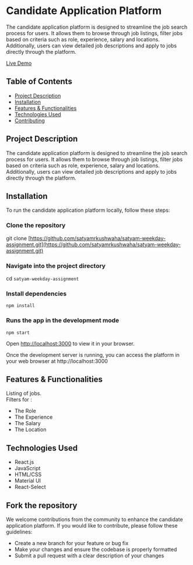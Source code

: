# Candidate Application Platform

The candidate application platform is designed to streamline the job search process for users. It allows them to browse through job listings, filter jobs based on criteria such as role, experience, salary and locations. Additionally, users can view detailed job descriptions and apply to jobs directly through the platform.


[Live Demo](https://satyam-weekday-assignment.vercel.app/)


## Table of Contents
- [Project Description](#project-description)
- [Installation](#installation)
- [Features & Functionalities](#usage)
- [Technologies Used](#technologies-used)
- [Contributing](#fork-the-repository)


## Project Description

The candidate application platform is designed to streamline the job search process for users. It allows them to browse through job listings, filter jobs based on criteria such as role, experience, salary and locations. Additionally, users can view detailed job descriptions and apply to jobs directly through the platform.

## Installation

To run the candidate application platform locally, follow these steps:


### Clone the repository
git clone [https://github.com/satyamrkushwaha/satyam-weekday-assignment.git](https://github.com/satyamrkushwaha/satyam-weekday-assignment.git)

### Navigate into the project directory
cd `satyam-weekday-assignment`

### Install dependencies
`npm install`

### Runs the app in the development mode
`npm start`

Open [http://localhost:3000](http://localhost:3000) to view it in your browser.

Once the development server is running, you can access the platform in your web browser at http://localhost:3000

## Features & Functionalities
Listing of jobs. <br />
Filters for : 
- The Role
- The Experience
- The Salary
- The Location


## Technologies Used
- React.js
- JavaScript
- HTML/CSS
- Material UI
- React-Select



## Fork the repository
We welcome contributions from the community to enhance the candidate application platform. If you would like to contribute, please follow these guidelines:

- Create a new branch for your feature or bug fix
- Make your changes and ensure the codebase is properly formatted
- Submit a pull request with a clear description of your changes

